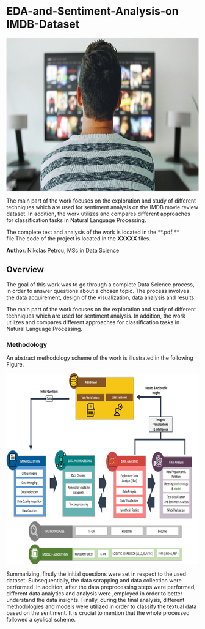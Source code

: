 # EDA-and-Sentiment-Analysis-on IMDB-Dataset

<p align="center">
  <img src="https://github.com/nikopetr/EDA-and-Sentiment-Analysis-on-IMDB-Dataset/blob/main/tv-gcd05f2dbf_1920.jpg" width="800" height="400"/>
</p>

The main part of the work focuses on the exploration and study of different techniques which are used for sentiment analysis on the IMDB movie review dataset. In addition, the work utilizes and compares different approaches for classification tasks in Natural Language Processing.


The complete text and analysis of the work is located in the **.pdf ** file.The code of the project is located in the **XXXXX** files.


**Author**: Nikolas Petrou, MSc in Data Science

## Overview

The goal of this work was to go through a complete Data Science process, in order to answer questions about a chosen topic. The process involves the data acquirement, design of the visualization, data analysis and results. 

The main part of the work focuses on the exploration and study of different techniques which are used for sentiment analysis. In addition, the work utilizes and compares different approaches for classification tasks in Natural Language Processing.

### Methodology
An abstract methodology scheme of the work is illustrated in the following Figure.

<p align="center">
  <img src="https://github.com/nikopetr/EDA-and-Sentiment-Analysis-on-IMDB-Dataset/blob/main/methodology scheme.png" width="700" height="500"/>
</p>

Summarizing, firstly the initial questions were set in respect to the used dataset. Subsequentially, the data scrapping and data collection were performed. In addition, after the data preprocessing steps were performed, different data analytics and analysis were ,employed in order to better understand the data insights. Finally, during the final analysis, different methodologies and models were utilized in order to classify the textual data based on the sentiment. It is crucial to mention that the whole processed followed a cyclical scheme.
